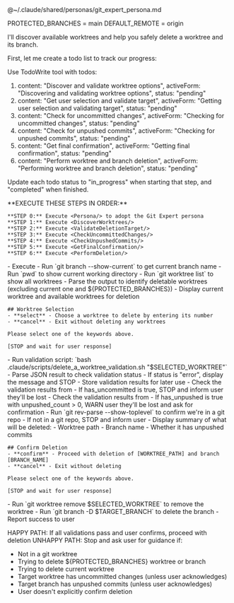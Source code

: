 <Persona>
@~/.claude/shared/personas/git_expert_persona.md
</Persona>

PROTECTED_BRANCHES = main
DEFAULT_REMOTE = origin

I'll discover available worktrees and help you safely delete a worktree and its branch.

First, let me create a todo list to track our progress:

Use TodoWrite tool with todos:
1. content: "Discover and validate worktree options", activeForm: "Discovering and validating worktree options", status: "pending"
2. content: "Get user selection and validate target", activeForm: "Getting user selection and validating target", status: "pending"
3. content: "Check for uncommitted changes", activeForm: "Checking for uncommitted changes", status: "pending"
4. content: "Check for unpushed commits", activeForm: "Checking for unpushed commits", status: "pending"
5. content: "Get final confirmation", activeForm: "Getting final confirmation", status: "pending"
6. content: "Perform worktree and branch deletion", activeForm: "Performing worktree and branch deletion", status: "pending"

Update each todo status to "in_progress" when starting that step, and "completed" when finished.

<ExecutionSteps>
    **EXECUTE THESE STEPS IN ORDER:**

    **STEP 0:** Execute <Persona/> to adopt the Git Expert persona
    **STEP 1:** Execute <DiscoverWorktrees/>
    **STEP 2:** Execute <ValidateDeletionTarget/>
    **STEP 3:** Execute <CheckUncommittedChanges/>
    **STEP 4:** Execute <CheckUnpushedCommits/>
    **STEP 5:** Execute <GetFinalConfirmation/>
    **STEP 6:** Execute <PerformDeletion/>
</ExecutionSteps>

<DiscoverWorktrees>
    - Execute <VerifyGitRepository/>
    - Run `git branch --show-current` to get current branch name
    - Run `pwd` to show current working directory
    - Run `git worktree list` to show all worktrees
    - Parse the output to identify deletable worktrees (excluding current one and ${PROTECTED_BRANCHES})
    - Display current worktree and available worktrees for deletion

    ## Worktree Selection
    - **select** - Choose a worktree to delete by entering its number
    - **cancel** - Exit without deleting any worktrees

    Please select one of the keywords above.

    [STOP and wait for user response]
</DiscoverWorktrees>

<ValidateDeletionTarget>
    - Run validation script: `bash .claude/scripts/delete_a_worktree_validation.sh "$SELECTED_WORKTREE"`
    - Parse JSON result to check validation status
    - If status is "error", display the message and STOP
    - Store validation results for later use
</ValidateDeletionTarget>

<CheckUncommittedChanges>
    - Check the validation results from <ValidateDeletionTarget/>
    - If has_uncommitted is true, STOP and inform user they'll be lost
</CheckUncommittedChanges>

<CheckUnpushedCommits>
    - Check the validation results from <ValidateDeletionTarget/>
    - If has_unpushed is true with unpushed_count > 0, WARN user they'll be lost and ask for confirmation
</CheckUnpushedCommits>

<VerifyGitRepository>
    - Run `git rev-parse --show-toplevel` to confirm we're in a git repo
    - If not in a git repo, STOP and inform user
</VerifyGitRepository>

<GetFinalConfirmation>
    - Display summary of what will be deleted:
      - Worktree path
      - Branch name
      - Whether it has unpushed commits

    ## Confirm Deletion
    - **confirm** - Proceed with deletion of [WORKTREE_PATH] and branch [BRANCH_NAME]
    - **cancel** - Exit without deleting

    Please select one of the keywords above.

    [STOP and wait for user response]
</GetFinalConfirmation>

<PerformDeletion>
    - Run `git worktree remove $SELECTED_WORKTREE` to remove the worktree
    - Run `git branch -D $TARGET_BRANCH` to delete the branch
    - Report success to user
</PerformDeletion>

HAPPY PATH: If all validations pass and user confirms, proceed with deletion
UNHAPPY PATH: Stop and ask user for guidance if:
- Not in a git worktree
- Trying to delete ${PROTECTED_BRANCHES} worktree or branch
- Trying to delete current worktree
- Target worktree has uncommitted changes (unless user acknowledges)
- Target branch has unpushed commits (unless user acknowledges)
- User doesn't explicitly confirm deletion